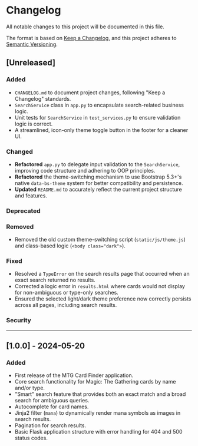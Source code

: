 # Changelog

All notable changes to this project will be documented in this file.

The format is based on [Keep a Changelog](https://keepachangelog.com/en/1.0.0/),
and this project adheres to [Semantic Versioning](https://semver.org/spec/v2.0.0.html).

## [Unreleased]

### Added
- `CHANGELOG.md` to document project changes, following "Keep a Changelog" standards.
- `SearchService` class in `app.py` to encapsulate search-related business logic.
- Unit tests for `SearchService` in `test_services.py` to ensure validation logic is correct.
- A streamlined, icon-only theme toggle button in the footer for a cleaner UI.

### Changed
- **Refactored** `app.py` to delegate input validation to the `SearchService`, improving code structure and adhering to OOP principles.
- **Refactored** the theme-switching mechanism to use Bootstrap 5.3+'s native `data-bs-theme` system for better compatibility and persistence.
- **Updated** `README.md` to accurately reflect the current project structure and features.

### Deprecated

### Removed
- Removed the old custom theme-switching script (`static/js/theme.js`) and class-based logic (`<body class="dark">`).

### Fixed
- Resolved a `TypeError` on the search results page that occurred when an exact search returned no results.
- Corrected a logic error in `results.html` where cards would not display for non-ambiguous or type-only searches.
- Ensured the selected light/dark theme preference now correctly persists across all pages, including search results.

### Security

---

## [1.0.0] - 2024-05-20

### Added
- First release of the MTG Card Finder application.
- Core search functionality for Magic: The Gathering cards by name and/or type.
- "Smart" search feature that provides both an exact match and a broad search for ambiguous queries.
- Autocomplete for card names.
- Jinja2 filter (`mana`) to dynamically render mana symbols as images in search results.
- Pagination for search results.
- Basic Flask application structure with error handling for 404 and 500 status codes.